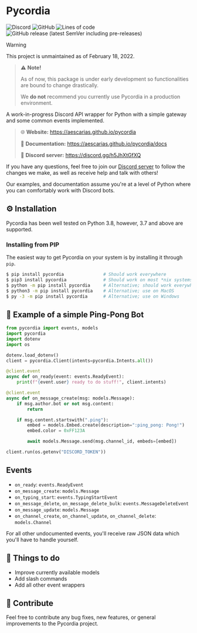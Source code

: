 # Pycordia

![Discord](https://img.shields.io/discord/882843456999927849?style=flat-square)
![GitHub](https://img.shields.io/github/license/aescarias/pycordia?style=flat-square)
![Lines of code](https://img.shields.io/tokei/lines/github/aescarias/pycordia?style=flat-square)
![GitHub release (latest SemVer including pre-releases)](https://img.shields.io/github/v/release/aescarias/pycordia?include_prereleases&style=flat-square)

> [!warning]
> This project is unmaintained as of February 18, 2022.

> ⚠️ **Note!**
> 
> As of now, this package is under early development so functionalities are bound to change drastically.
> 
> We **do not** recommend you currently use Pycordia in a production environment.

A work-in-progress Discord API wrapper for Python with a simple gateway and some common events implemented.

> :globe_with_meridians: **Website:** <https://aescarias.github.io/pycordia>
>
> :memo: **Documentation:** <https://aescarias.github.io/pycordia/docs>
>  
> :speech_balloon: **Discord server:** <https://discord.gg/h5JhXtGfXQ>

If you have any questions, feel free to join our [Discord server](https://discord.gg/h5JhXtGfXQ) to follow the changes we make, as well as receive help and talk with others!

Our examples, and documentation assume you're at a level of Python where you can comfortably work with Discord bots.

## ⚙️ Installation

Pycordia has been well tested on Python 3.8, however, 3.7 and above are supported.

### Installing from PIP

The easiest way to get Pycordia on your system is by installing it through `pip`.

```sh
$ pip install pycordia               # Should work everywhere
$ pip3 install pycordia              # Should work on most *nix systems; use on MacOS
$ python -m pip install pycordia     # Alternative; should work everywhere
$ python3 -m pip install pycordia    # Alternative; use on MacOS
$ py -3 -m pip install pycordia      # Alternative; use on Windows
```

## 🏓 Example of a simple Ping-Pong Bot

```py
from pycordia import events, models
import pycordia
import dotenv
import os

dotenv.load_dotenv()
client = pycordia.Client(intents=pycordia.Intents.all())

@client.event
async def on_ready(event: events.ReadyEvent):
    print(f"{event.user} ready to do stuff!", client.intents)

@client.event
async def on_message_create(msg: models.Message):
    if msg.author.bot or not msg.content:
        return

    if msg.content.startswith(".ping"):
        embed = models.Embed.create(description=":ping_pong: Pong!")
        embed.color = 0xFF123A

        await models.Message.send(msg.channel_id, embeds=[embed])

client.run(os.getenv("DISCORD_TOKEN"))
```

## Events

- `on_ready`: `events.ReadyEvent`
- `on_message_create`: `models.Message`
- `on_typing_start`: `events.TypingStartEvent`
- `on_message_delete`, `on_message_delete_bulk`: `events.MessageDeleteEvent`
- `on_message_update`: `models.Message`
- `on_channel_create`, `on_channel_update`, `on_channel_delete`: `models.Channel`

For all other undocumented events, you'll receive raw JSON data which you'll have to handle yourself.

## 🔖 Things to do

- Improve currently available models
- Add slash commands
- Add all other event wrappers

## 📖 Contribute

Feel free to contribute any bug fixes, new features, or general improvements to the Pycordia project.
